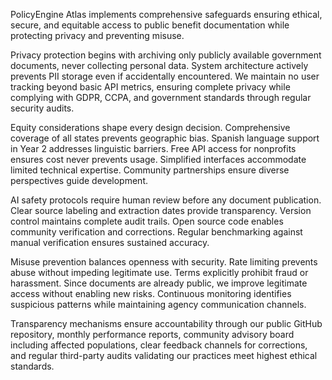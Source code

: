 PolicyEngine Atlas implements comprehensive safeguards ensuring ethical, secure, and equitable access to public benefit documentation while protecting privacy and preventing misuse.

Privacy protection begins with archiving only publicly available government documents, never collecting personal data. System architecture actively prevents PII storage even if accidentally encountered. We maintain no user tracking beyond basic API metrics, ensuring complete privacy while complying with GDPR, CCPA, and government standards through regular security audits.

Equity considerations shape every design decision. Comprehensive coverage of all states prevents geographic bias. Spanish language support in Year 2 addresses linguistic barriers. Free API access for nonprofits ensures cost never prevents usage. Simplified interfaces accommodate limited technical expertise. Community partnerships ensure diverse perspectives guide development.

AI safety protocols require human review before any document publication. Clear source labeling and extraction dates provide transparency. Version control maintains complete audit trails. Open source code enables community verification and corrections. Regular benchmarking against manual verification ensures sustained accuracy.

Misuse prevention balances openness with security. Rate limiting prevents abuse without impeding legitimate use. Terms explicitly prohibit fraud or harassment. Since documents are already public, we improve legitimate access without enabling new risks. Continuous monitoring identifies suspicious patterns while maintaining agency communication channels.

Transparency mechanisms ensure accountability through our public GitHub repository, monthly performance reports, community advisory board including affected populations, clear feedback channels for corrections, and regular third-party audits validating our practices meet highest ethical standards.